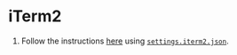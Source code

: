 # iTerm2

1. Follow the instructions [here](https://stackoverflow.com/a/23356086) using
   [`settings.iterm2.json`](./settings.iterm2.json).
